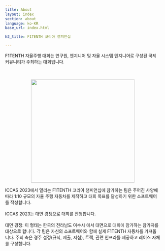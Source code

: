 ```yaml
---
title: About
layout: index
section: about
language: ko-KR
base_url: index.html

h2_title: F1TENTH 코리아 챔피언십

---
```


F1TENTH 자율주행 대회는 연구원, 엔지니어 및 자율 시스템 엔지니어로 구성된 국제 커뮤니티가 주최하는 대회입니다.

<br>
<br>

<center>
<a href="#" class="image main"><img src="../images/F1TENTH/f1tenth_video.gif"  style="width: 35vw" alt="" /></a>
</center>

ICCAS 2023에서 열리는 F1TENTH 코리아 챔피언십에 참가하는 팀은 주어진 사양에 따라 1:10 규모의 자율 주행 자동차를 제작하고 대회 목표를 달성하기 위한 소프트웨어를 작성합니다.
<br>
<br>
ICCAS 2023는 대면 경쟁으로 대회를 진행합니다.
<br>
<br>
대면 경쟁: 이 형태는 한국의 전라남도 여수시 에서 대면으로 대회에 참가하는 참가자를 대상으로 합니다. 각 팀은 자신의 소프트웨어와 함께 실제 F1TENTH 자동차를 가져옵니다. 주최 측은 경주 설정(규칙, 제출, 지침), 트랙, 관련 인프라를 제공하고 레이스 자체를 구성합니다.
<br>
<br>

<!-- <center>
<a href="https://2023.iccas.org/" class="image main"><img src="../images/iccas.png"  style="width: 25vw" alt="국제제어자동화로봇시스템학회" /></a>
</center>
<br>
<center>
<a href="#" class="image main"><img src="../images/F1TENTH/f1tenth_korea_logo.jpg"  style="width: 35vw" alt="" /></a>
</center> -->
